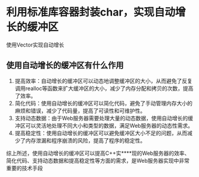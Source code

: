 # 利用标准库容器封装char，实现自动增长的缓冲区

使用Vector实现自动增长

## 使用自动增长的缓冲区有什么作用

1. 提高效率：自动增长的缓冲区可以动态地调整缓冲区的大小，从而避免了反复调用realloc等函数来扩大缓冲区的大小，减少了内存分配和拷贝的次数，提高了效率。
2. 简化代码：使用自动增长的缓冲区可以简化代码，避免了手动管理内存大小的麻烦和错误，减少了代码量，提高了可读性和可维护性。
3. 支持动态数据：由于Web服务器需要处理大量的动态数据，使用自动增长的缓冲区可以灵活地处理不同大小和类型的数据，满足Web服务器的动态性需求。
4. 提高稳定性：使用自动增长的缓冲区可以避免缓冲区大小不足的问题，从而减少了内存泄漏和程序崩溃的风险，提高了程序的稳定性。

综上所述，使用自动增长的缓冲区可以提高C++实****现的Web服务器的效率、简化代码、支持动态数据和提高稳定性等方面的需求，是Web服务器实现中非常重要的技术手段
